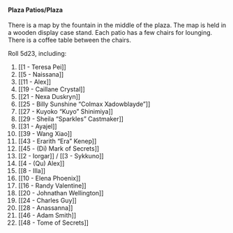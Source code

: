 #### Plaza Patios/Plaza

There is a map by the fountain in the middle of the plaza. The map is held in a wooden display case stand. Each patio has a few chairs for lounging. There is a coffee table between the chairs. 

  

Roll 5d23, including: 
1. [[1 - Teresa Pei]]
2. [[5 - Naissana]]
3. [[11 - Alex]]
4. [[19 - Caillane Crystal]]
5. [[21 - Nexa Duskryn]]
6. [[25 - Billy Sunshine “Colmax Xadowblayde”]] 
7. [[27 - Kuyoko “Kuyo” Shinimiya]]
8. [[29 - Sheila “Sparkles” Castmaker]]
9. [[31 - Ayajel]] 
10. [[39 - Wang Xiao]]
11. [[43 - Erarith “Era” Kenep]] 
12. [[45 - (Di) Mark of Secrets]]
13. [[2 - Iorgar]] / [[3 - Sykkuno]]
14. [[4 - (Qu) Alex]]
15. [[8 - Illa]]
16. [[10 - Elena Phoenix]]
17. [[16 - Randy Valentine]]
18. [[20 - Johnathan Wellington]]
19. [[24 - Charles Guy]]
20. [[28 - Anassanna]]
21. [[46 - Adam Smith]]
22. [[48 - Tome of Secrets]]
    

  
